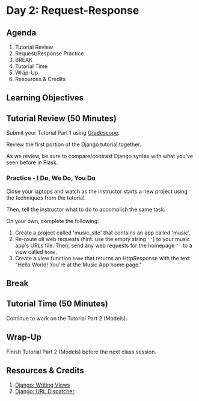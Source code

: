 # Day 2: Request-Response

## Agenda

1. Tutorial Review
1. Request/Response Practice
1. BREAK
1. Tutorial Time
1. Wrap-Up
1. Resources & Credits

## Learning Objectives

## Tutorial Review (50 Minutes)

Submit your Tutorial Part 1 using [Gradescope](https://gradescope.com).

Review the first portion of the Django tutorial together.

As we review, be sure to compare/contrast Django syntax with what you've seen before in Flask.

### Practice - I Do, We Do, You Do

Close your laptops and watch as the instructor starts a new project using the techniques from the tutorial.

Then, tell the instructor what to do to accomplish the same task.

On your own, complete the following:

1. Create a project called 'music_site' that contains an app called 'music'.
1. Re-route _all_ web requests (hint: use the empty string `''`) to your music app's URLs file. Then, send any web requests for the homepage `''` to a view called `home`.
1. Create a view function `home` that returns an HttpResponse with the text "Hello World! You're at the Music App home page."

## Break

## Tutorial Time (50 Minutes)

Continue to work on the Tutorial Part 2 (Models).

## Wrap-Up

Finish Tutorial Part 2 (Models) before the next class session.

## Resources & Credits

1. [Django: Writing Views](https://docs.djangoproject.com/en/3.0/topics/http/views/)
1. [Django: URL Dispatcher](https://docs.djangoproject.com/en/3.0/topics/http/urls/)